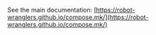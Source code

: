 See the main documentation: [https://robot-wranglers.github.io/compose.mk/](https://robot-wranglers.github.io/compose.mk/)